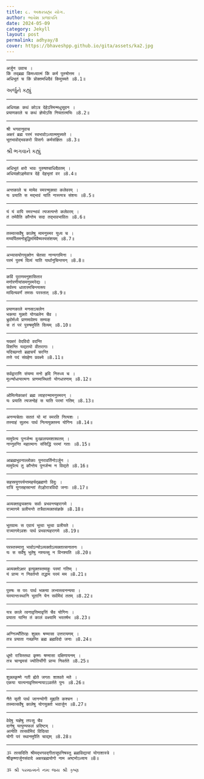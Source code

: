 ```yaml
---
title: ૮. અક્ષરબ્રહ્મ યોગ.
author: ભાવેશ પ્રજાપતિ
date: 2024-05-09
category: Jekyll
layout: post
permalink: adhyay/8
cover: https://bhaveshpp.github.io/gita/assets/ka2.jpg
---
```


----------

```
अर्जुन उवाच ।
किं तद्ब्रह्म किमध्यात्मं किं कर्म पुरुषोत्तम ।
अधिभूतं च किं प्रोक्तमधिदैवं किमुच्यते ॥8.1॥
```
> 

અર્જુને કહ્યું

----------

```
अधियज्ञः कथं कोऽत्र देहेऽस्मिन्मधुसूदन ।
प्रयाणकाले च कथं ज्ञेयोऽसि नियतात्मभिः ॥8.2॥
```
>

----------

```
श्री भगवानुवाच
अक्षरं ब्रह्म परमं स्वभावोऽध्यात्ममुच्यते ।
भूतभावोद्भवकरो विसर्गः कर्मसंज्ञितः ॥8.3॥
```
>

શ્રી ભગવાને કહ્યું

----------

```
अधिभूतं क्षरो भावः पुरुषश्चाधिदैवतम् ।
अधियज्ञोऽहमेवात्र देहे देहभृतां वर ॥8.4॥
```
>

----------

```
अन्तकाले च मामेव स्मरन्मुक्त्वा कलेवरम् ।
यः प्रयाति स मद्भावं याति नास्त्यत्र संशयः ॥8.5॥
```
>

----------

```
यं यं वापि स्मरन्भावं त्यजत्यन्ते कलेवरम् ।
तं तमेवैति कौन्तेय सदा तद्भावभावितः ॥8.6॥
```
>

----------

```
तस्मात्सर्वेषु कालेषु मामनुस्मर युध्य च ।
मय्यर्पितमनोबुद्धिर्मामेवैष्यस्यसंशयम् ॥8.7॥
```
>

----------

```
अभ्यासयोगयुक्तेन चेतसा नान्यगामिना ।
परमं पुरुषं दिव्यं याति पार्थानुचिन्तयन् ॥8.8॥
```
>

----------

```
कविं पुराणमनुशासितार 
मणोरणीयांसमनुस्मरेद्यः ।
सर्वस्य धातारमचिन्त्यरूप 
मादित्यवर्णं तमसः परस्तात् ॥8.9॥
```
>

----------

```
प्रयाणकाले मनसाऽचलेन 
भक्त्या युक्तो योगबलेन चैव ।
भ्रुवोर्मध्ये प्राणमावेश्य सम्यक् 
स तं परं पुरुषमुपैति दिव्यम् ॥8.10॥
```
>

----------

```
यदक्षरं वेदविदो वदन्ति 
विशन्ति यद्यतयो वीतरागाः ।
यदिच्छन्तो ब्रह्मचर्यं चरन्ति 
तत्ते पदं संग्रहेण प्रवक्ष्ये ॥8.11॥
```
>

----------

```
सर्वद्वाराणि संयम्य मनो हृदि निरुध्य च ।
मूर्ध्न्याधायात्मनः प्राणमास्थितो योगधारणाम् ॥8.12॥
```
>

----------

```
ओमित्येकाक्षरं ब्रह्म व्याहरन्मामनुस्मरन् ।
यः प्रयाति त्यजन्देहं स याति परमां गतिम् ॥8.13॥
```
>

----------

```
अनन्यचेताः सततं यो मां स्मरति नित्यशः ।
तस्याहं सुलभः पार्थ नित्ययुक्तस्य योगिनः ॥8.14॥
```
>

----------

```
मामुपेत्य पुनर्जन्म दुःखालयमशाश्वतम् ।
नाप्नुवन्ति महात्मानः संसिद्धिं परमां गताः ॥8.15॥
```
>

----------

```
आब्रह्मभुवनाल्लोकाः पुनरावर्तिनोऽर्जुन ।
मामुपेत्य तु कौन्तेय पुनर्जन्म न विद्यते ॥8.16॥
```
>

----------

```
सहस्रयुगपर्यन्तमहर्यद्ब्रह्मणो विदुः ।
रात्रिं युगसहस्रान्तां तेऽहोरात्रविदो जनाः ॥8.17॥
```
>

----------

```
अव्यक्ताद्व्यक्तयः सर्वाः प्रभवन्त्यहरागमे ।
रात्र्यागमे प्रलीयन्ते तत्रैवाव्यक्तसंज्ञके ॥8.18॥
```
>

----------

```
भूतग्रामः स एवायं भूत्वा भूत्वा प्रलीयते ।
रात्र्यागमेऽवशः पार्थ प्रभवत्यहरागमे ॥8.19॥
```
>

----------

```
परस्तस्मात्तु भावोऽन्योऽव्यक्तोऽव्यक्तात्सनातनः ।
यः स सर्वेषु भूतेषु नश्यत्सु न विनश्यति ॥8.20॥
```
>

----------

```
अव्यक्तोऽक्षर इत्युक्तस्तमाहुः परमां गतिम् ।
यं प्राप्य न निवर्तन्ते तद्धाम परमं मम ॥8.21॥
```
>

----------

```
पुरुषः स परः पार्थ भक्त्या लभ्यस्त्वनन्यया ।
यस्यान्तःस्थानि भूतानि येन सर्वमिदं ततम् ॥8.22॥
```
>

----------

```
यत्र काले त्वनावृत्तिमावृत्तिं चैव योगिनः ।
प्रयाता यान्ति तं कालं वक्ष्यामि भरतर्षभ ॥8.23॥
```
>

----------

```
अग्निर्ज्योतिरहः शुक्लः षण्मासा उत्तरायणम् ।
तत्र प्रयाता गच्छन्ति ब्रह्म ब्रह्मविदो जनाः ॥8.24॥
```
>

----------

```
धूमो रात्रिस्तथा कृष्णः षण्मासा दक्षिणायनम् ।
तत्र चान्द्रमसं ज्योतिर्योगी प्राप्य निवर्तते ॥8.25॥
```
>

----------

```
शुक्लकृष्णे गती ह्येते जगतः शाश्वते मते ।
एकया यात्यनावृत्तिमन्ययाऽऽवर्तते पुनः ॥8.26॥
```
>

----------

```
नैते सृती पार्थ जानन्योगी मुह्यति कश्चन ।
तस्मात्सर्वेषु कालेषु योगयुक्तो भवार्जुन ॥8.27॥
```
>

----------

```
वेदेषु यज्ञेषु तपःसु चैव 
दानेषु यत्पुण्यफलं प्रदिष्टम् ।
अत्येति तत्सर्वमिदं विदित्वा 
योगी परं स्थानमुपैति चाद्यम् ॥8.28॥
```
>

----------

```
ૐ तत्सदिति श्रीमद्भगवद्गीतासूपनिषस्तु ब्रह्मविद्यायां योगाशास्त्रे ।
श्रीकृष्णार्जुनसंवादे अक्षरब्रह्मयोगो नाम अष्टमोऽध्याय ॥8॥
```

`ૐ શ્રી પરમાત્મને નમઃ`
`જય શ્રી કૃષ્ણ`